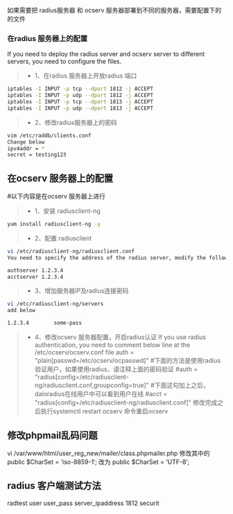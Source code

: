 如果需要把 radius服务器 和 ocserv 服务器部署到不同的服务器，需要配置下的的文件

### 在radius 服务器上的配置 ###
If you need to deploy the radius server and ocserv server to different servers, you need to configure the files.
> * 1、在radius 服务器上开放radius 端口
```bash 
iptables -I INPUT -p tcp --dport 1812 -j ACCEPT
iptables -I INPUT -p udp --dport 1812 -j ACCEPT
iptables -I INPUT -p tcp --dport 1813 -j ACCEPT
iptables -I INPUT -p udp --dport 1813 -j ACCEPT
```
> * 2、修改radius服务器上的密码
```bash 
vim /etc/raddb/clients.conf
Change below
ipv4addr = *
secret = testing123
```
## 在ocserv 服务器上的配置
#以下内容是在ocserv 服务器上进行
> * 1、安装 radiusclient-ng
```bash
yum install radiusclient-ng -y
```

> * 2、配置 radiusclient
```bash
vi /etc/radiusclient-ng/radiusclient.conf
You need to specify the address of the radius server, modify the following two lines, here you assume that you have set up the radius server and the IP is 1.2.3.4:

authserver 1.2.3.4
acctserver 1.2.3.4
```

> * 3、增加服务器IP及radius连接密码
```bash
vi /etc/radiusclient-ng/servers
add below

1.2.3.4        some-pass
```
> * 4、修改ocserv 服务器配置，开启radius认证
If you use radius authentication, you need to comment below line at the /etc/ocserv/ocserv.conf file
auth = "plain[passwd=/etc/ocserv/ocpasswd]"
 #下面的方法是使用radius验证用户，如果使用radius，请注释上面的密码验证
#auth = "radius[config=/etc/radiusclient-ng/radiusclient.conf,groupconfig=true]"
#下面这句加上之后，daloradius在线用户中可以看到用户在线
#acct = "radius[config=/etc/radiusclient-ng/radiusclient.conf]"
修改完成之后执行systemctl restart ocserv 命令重启ocserv

## 修改phpmail乱码问题 ##
vi /var/www/html/user_reg_new/mailer/class.phpmailer.php
修改其中的public $CharSet = ‘iso-8859-1′; 改为 public $CharSet = ‘UTF-8′;

## radius 客户端测试方法 ##
radtest user user_pass server_ipaddress 1812 securit

